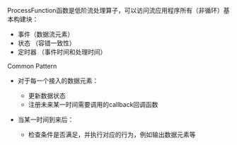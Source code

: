 ProcessFunction函数是低阶流处理算子，可以访问流应用程序所有（非循环）基本构建块：
* 事件（数据流元素）
* 状态 （容错一致性）
* 定时器 （事件时间和处理时间）


Common Pattern
* 对于每一个接入的数据元素：
	* 更新数据状态
	* 注册未来某一时间需要调用的callback回调函数

* 当某一时间到来后：
	* 检查条件是否满足，并执行对应的行为，例如输出数据元素等
